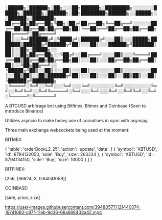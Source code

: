 
░█████╗░██████╗░██╗░░░██╗██████╗░████████╗░░░░░░░█████╗░██████╗░██████╗░██╗████████╗██████╗░░█████╗░░██████╗░███████╗
██╔══██╗██╔══██╗╚██╗░██╔╝██╔══██╗╚══██╔══╝░░░░░░██╔══██╗██╔══██╗██╔══██╗██║╚══██╔══╝██╔══██╗██╔══██╗██╔════╝░██╔════╝
██║░░╚═╝██████╔╝░╚████╔╝░██████╔╝░░░██║░░░█████╗███████║██████╔╝██████╦╝██║░░░██║░░░██████╔╝███████║██║░░██╗░█████╗░░
██║░░██╗██╔══██╗░░╚██╔╝░░██╔═══╝░░░░██║░░░╚════╝██╔══██║██╔══██╗██╔══██╗██║░░░██║░░░██╔══██╗██╔══██║██║░░╚██╗██╔══╝░░
╚█████╔╝██║░░██║░░░██║░░░██║░░░░░░░░██║░░░░░░░░░██║░░██║██║░░██║██████╦╝██║░░░██║░░░██║░░██║██║░░██║╚██████╔╝███████╗
░╚════╝░╚═╝░░╚═╝░░░╚═╝░░░╚═╝░░░░░░░░╚═╝░░░░░░░░░╚═╝░░╚═╝╚═╝░░╚═╝╚═════╝░╚═╝░░░╚═╝░░░╚═╝░░╚═╝╚═╝░░╚═╝░╚═════╝░╚══════╝

A BTCUSD arbitrage bot using Bitfinex, Bitmex and Coinbase (Soon to introduce Binance)

Utilizes asyncio to make heavy use of coroutines in sync with asyncpg


Three main exchange websockets being used at the moment:

BITMEX:

 {
    'table': 'orderBookL2_25',
    'action': 'update',
    'data': [
        {
            'symbol': 'XBTUSD',
            'id': 8794132050,
            'side': 'Buy',
            'size': 260234
        },
        {
            'symbol': 'XBTUSD',
            'id': 8794134150,
            'side': 'Buy',
            'size': 10000
        }
     ]
 }


BITFINEX:

 [256, [36624, 3, 0.64041059]]

COINBASE:

[side, price, size]

https://user-images.githubusercontent.com/39480577/121440074-19741680-c97f-11eb-9d36-68a688403a42.mp4
